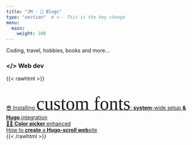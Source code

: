 ```yaml
---
title: "JM - 💭 Blogs"
type: "section"  # <-- This is the key change
menu:
  main:
    weight: 100
---
```



Coding, travel, hobbies, books and more...

### </> Web dev

<!-- Read layouts/shortcodes/rawhtml.html to insert raw HTML -->
{{< rawhtml >}}
<div class="html-content">
  <br>
  <a href="/blogs/nerd_fonts_and_more/" class="no-underline-except-hover">
  😎 Installing 
  <span style="font-family: 'Great Vibes', cursive; font-size: 3.1rem;">custom fonts</span>:
  <strong>system</strong>-wide setup <strong>& Hugo</strong> integration</a>
  <br>
  <a href="/blogs/color_picker/" class="no-underline-except-hover">
  🎨🧪 <strong>Color picker</strong> enhanced</a>
  <br>
  <a href="/blogs/create_hugo_website/" class="no-underline-except-hover">
  How to <strong>create</strong> a <strong>Hugo-scroll web</strong>site</a>
</div>
{{< /rawhtml >}}
